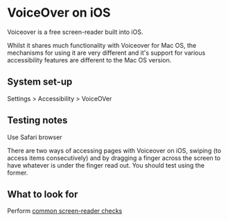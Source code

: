 # VoiceOver on iOS
Voiceover is a free screen-reader built into iOS.

Whilst it shares much functionality with Voiceover for Mac OS, the mechanisms for using it are very different and it's support for various accessibility features are different to the Mac OS version.

## System set-up
Settings > Accessibility > VoiceOVer

## Testing notes
Use Safari browser

There are two ways of accessing pages with Voiceover on iOS, swiping (to access items consecutively) and by dragging a finger across the screen to have whatever is under the finger read out. You should test using the former.

## What to look for
Perform [common screen-reader checks](common/screen-readers.md)
